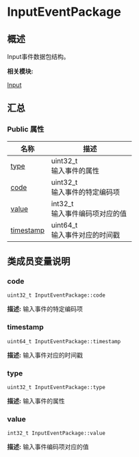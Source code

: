 # InputEventPackage


## 概述

Input事件数据包结构。

**相关模块:**

[Input](_input.md)


## 汇总


### Public 属性

  | 名称 | 描述 | 
| -------- | -------- |
| [type](#type) | uint32_t<br/>输入事件的属性&nbsp; | 
| [code](#code) | uint32_t<br/>输入事件的特定编码项&nbsp; | 
| [value](#value) | int32_t<br/>输入事件编码项对应的值&nbsp; | 
| [timestamp](#timestamp) | uint64_t<br/>输入事件对应的时间戳&nbsp; | 


## 类成员变量说明


### code

  
```
uint32_t InputEventPackage::code
```
**描述:**
输入事件的特定编码项


### timestamp

  
```
uint64_t InputEventPackage::timestamp
```
**描述:**
输入事件对应的时间戳


### type

  
```
uint32_t InputEventPackage::type
```
**描述:**
输入事件的属性


### value

  
```
int32_t InputEventPackage::value
```
**描述:**
输入事件编码项对应的值

